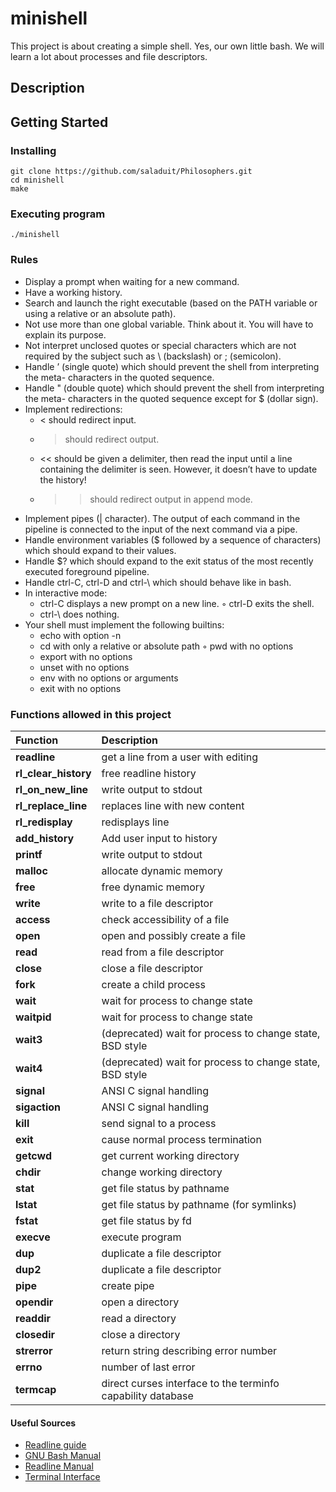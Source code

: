 # minishell
This project is about creating a simple shell. Yes, our own little bash. We will learn a lot about processes and file descriptors.

## Description

## Getting Started

### Installing
```
git clone https://github.com/saladuit/Philosophers.git
cd minishell
make
```

### Executing program

```
./minishell
```
### Rules
- Display a prompt when waiting for a new command.
- Have a working history.
- Search and launch the right executable (based on the PATH variable or using a relative or an absolute path).
- Not use more than one global variable. Think about it. You will have to explain its purpose.
- Not interpret unclosed quotes or special characters which are not required by the subject such as \ (backslash) or ; (semicolon).
- Handle ’ (single quote) which should prevent the shell from interpreting the meta- characters in the quoted sequence.
- Handle " (double quote) which should prevent the shell from interpreting the meta- characters in the quoted sequence except for $ (dollar sign).
- Implement redirections:
  - < should redirect input.
  - > should redirect output.
  - << should be given a delimiter, then read the input until a line containing the delimiter is seen. However, it doesn’t have to update the history!
  - >> should redirect output in append mode.
- Implement pipes (| character). The output of each command in the pipeline is
connected to the input of the next command via a pipe.
- Handle environment variables ($ followed by a sequence of characters) which should expand to their values.
- Handle $? which should expand to the exit status of the most recently executed foreground pipeline.
- Handle ctrl-C, ctrl-D and ctrl-\ which should behave like in bash.
- In interactive mode:
  - ctrl-C displays a new prompt on a new line. ◦ ctrl-D exits the shell.
  - ctrl-\ does nothing.
- Your shell must implement the following builtins:
  - echo with option -n
  - cd with only a relative or absolute path ◦ pwd with no options
  - export with no options
  - unset with no options
  - env with no options or arguments
  - exit with no options
 
### Functions allowed in this project

| Function		| Description
| :--			| :--
| **readline**	| get a line from a user with editing
| **rl_clear_history**	| free readline history
| **rl_on_new_line**	| write output to stdout
| **rl_replace_line**	| replaces line with new content
| **rl_redisplay**	| redisplays line
| **add_history**	| Add user input to history
| **printf**	| write output to stdout
| **malloc**	| allocate dynamic memory
| **free**		| free dynamic memory
| **write**		| write to a file descriptor
| **access**		| check accessibility of a file
| **open**		| open and possibly create a file
| **read**		| read from a file descriptor
| **close**		| close a file descriptor
| **fork**		| create a child process
| **wait**		| wait for process to change state
| **waitpid**	| wait for process to change state
| **wait3**		| (deprecated) wait for process to change state, BSD style
| **wait4**		| (deprecated) wait for process to change state, BSD style
| **signal**	| ANSI C signal handling
| **sigaction**	| ANSI C signal handling
| **kill**		| send signal to a process
| **exit**		| cause normal process termination
| **getcwd**	| get current working directory
| **chdir**		| change working directory
| **stat**		| get file status by pathname
| **lstat**		| get file status by pathname (for symlinks)
| **fstat**		| get file status by fd
| **execve**	| execute program
| **dup**	    | duplicate a file descriptor
| **dup2**		| duplicate a file descriptor
| **pipe**		| create pipe
| **opendir**	| open a directory
| **readdir**	| read a directory
| **closedir**	| close a directory
| **strerror**	| return string describing error number
| **errno**		| number of last error
| **termcap**	| direct curses interface to the terminfo capability database

#### Useful Sources
- [Readline guide](https://web.mit.edu/gnu/doc/html/rlman_2.html)
- [GNU Bash Manual](https://www.gnu.org/savannah-checkouts/gnu/bash/manual)
- [Readline Manual](https://man7.org/linux/man-pages/man3/readline.3.html)
- [Terminal Interface](https://www.gnu.org/software/libc/manual/html_node/Low_002dLevel-Terminal-Interface.html)
